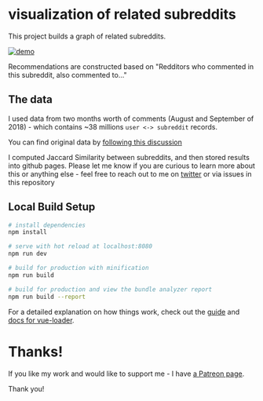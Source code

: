# visualization of related subreddits

This project builds a graph of related subreddits.

[![demo](https://i.imgur.com/xKlxRkf.gif)](https://anvaka.github.io/sayit/)

Recommendations are constructed based on "Redditors who commented in this subreddit, also commented to..."

## The data

I used data from two months worth of comments (August and September of 2018) - which contains ~38 millions `user <-> subreddit` records.

You can find original data by [following this discussion](https://www.reddit.com/r/datasets/comments/3bxlg7/i_have_every_publicly_available_reddit_comment/)

I computed Jaccard Similarity between subreddits, and then stored results into github pages. Please let me know if you are curious to learn more about this or anything else - feel free to reach out to me on [twitter](https://twitter.com/anvaka) or via issues in this repository

## Local Build Setup

```bash
# install dependencies
npm install

# serve with hot reload at localhost:8080
npm run dev

# build for production with minification
npm run build

# build for production and view the bundle analyzer report
npm run build --report
```

For a detailed explanation on how things work, check out the [guide](http://vuejs-templates.github.io/webpack/) and [docs for vue-loader](http://vuejs.github.io/vue-loader).

# Thanks!

If you like my work and would like to support me - I have [a Patreon page](https://www.patreon.com/anvaka).

Thank you!
